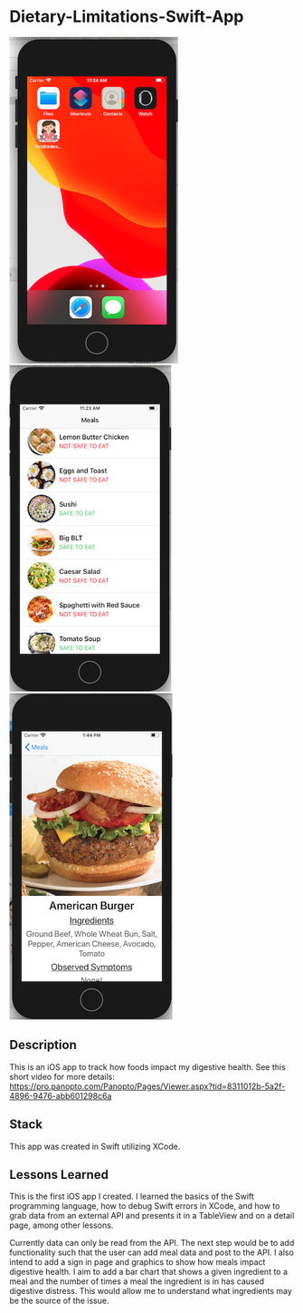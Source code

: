# Dietary-Limitations-Swift-App

![](images/app_icon.png)
![](images/meals_table_view.png)
![](images/meals_detail.png)

## Description
This is an iOS app to track how foods impact my digestive health.
See this short video for more details: https://pro.panopto.com/Panopto/Pages/Viewer.aspx?tid=8311012b-5a2f-4896-9476-abb601298c6a

## Stack
This app was created in Swift utilizing XCode.

## Lessons Learned
This is the first iOS app I created. I learned the basics of the Swift programming language, how to debug Swift errors in XCode, and how to grab data from an external API and presents it in a TableView and on a detail page, among other lessons. 

Currently data can only be read from the API. The next step would be to add functionality such that the user can add meal data and post to the API. I also intend to add a sign in page and graphics to show how meals impact digestive health. I aim to add a bar chart that shows a given ingredient to a meal and the number of times a meal the ingredient is in has caused digestive distress. This would allow me to understand what ingredients may be the source of the issue. 

